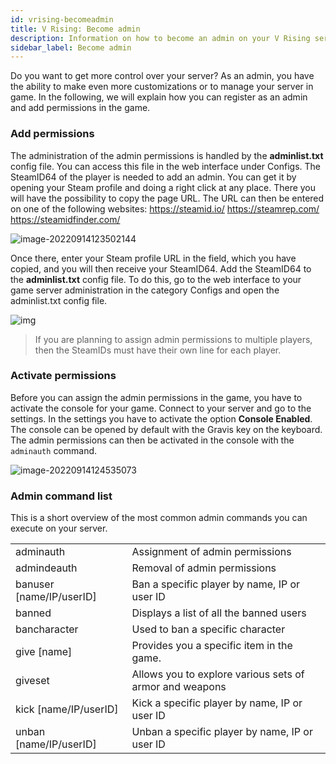 ```yaml
---
id: vrising-becomeadmin
title: V Rising: Become admin
description: Information on how to become an admin on your V Rising server at ZAP-Hosting - ZAP-Hosting.com Documentation
sidebar_label: Become admin
---
```


Do you want to get more control over your server? As an admin, you have the ability to make even more customizations or to manage your server in game. In the following, we will explain how you can register as an admin and add permissions in the game. 

### Add permissions

The administration of the admin permissions is handled by the **adminlist.txt** config file. You can access this file in the web interface under Configs. The SteamID64 of the player is needed to add an admin. You can get it by opening your Steam profile and doing a right click at any place. There you will have the possibility to copy the page URL. The URL can then be entered on one of the following websites: https://steamid.io/ https://steamrep.com/ https://steamidfinder.com/ 

![image-20220914123502144](C:\Users\Administrator\AppData\Roaming\Typora\typora-user-images\image-20220914123502144.png)

Once there, enter your Steam profile URL in the field, which you have copied, and you will then receive your SteamID64. Add the SteamID64 to the **adminlist.txt** config file. To do this, go to the web interface to your game server administration in the category Configs and open the adminlist.txt config file. 

![img](https://screensaver01.zap-hosting.com/index.php/s/8kYC95Krgr8NYwi/preview)

> If you are planning to assign admin permissions to multiple players, then the SteamIDs must have their own line for each player. 

### Activate permissions

Before you can assign the admin permissions in the game, you have to activate the console for your game. Connect to your server and go to the settings. In the settings you have to activate the option **Console Enabled**. The console can be opened by default with the Gravis key on the keyboard. The admin permissions can then be activated in the console with the `adminauth` command. 

![image-20220914124535073](C:\Users\Administrator\AppData\Roaming\Typora\typora-user-images\image-20220914124535073.png)


### Admin command list

This is a short overview of the most common admin commands you can execute on your server. 

|                          |                                                         |
| ------------------------ | ------------------------------------------------------- |
| adminauth                | Assignment of admin permissions                         |
| admindeauth              | Removal of admin permissions                            |
| banuser [name/IP/userID] | Ban a specific player by name, IP or user ID            |
| banned                   | Displays a list of all the banned users                 |
| bancharacter             | Used to ban a specific character                        |
| give [name]              | Provides you a specific item in the game.               |
| giveset                  | Allows you to explore various sets of armor and weapons |
| kick [name/IP/userID]    | Kick a specific player by name, IP or user ID           |
| unban [name/IP/userID]   | Unban a specific player by name, IP or user ID          |

